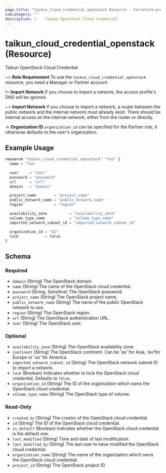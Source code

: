 ```yaml
---
page_title: "taikun_cloud_credential_openstack Resource - terraform-provider-taikun"
subcategory: ""
description: |-   Taikun OpenStack Cloud Credential
---
```


# taikun_cloud_credential_openstack (Resource)

Taikun OpenStack Cloud Credential

~> **Role Requirement** To use the `taikun_cloud_credential_openstack` resource, you need a Manager or Partner account.

!> **Import Network** If you choose to import a network, the access profile's DNS will be ignored.

~> **Import Network** If you choose to import a network, a router between the public network and the internal network must
already exist. There should be internal access on the internal network, either from the router or directly.

-> **Organization ID** `organization_id` can be specified for the Partner role, it otherwise defaults to the user's organization.

## Example Usage

```terraform
resource "taikun_cloud_credential_openstack" "foo" {
  name = "foo"

  user     = "user"
  password = "password"
  url      = "url"
  domain   = "domain"

  project_name        = "project_name"
  public_network_name = "public_network_name"
  region              = "region"

  availability_zone          = "availability_zone"
  volume_type_name           = "volume_type_name"
  imported_network_subnet_id = "imported_network_subnet_id"

  organization_id = "42"
  lock            = false
}
```

<!-- schema generated by tfplugindocs -->
## Schema

### Required

- `domain` (String) The OpenStack domain.
- `name` (String) The name of the OpenStack cloud credential.
- `password` (String, Sensitive) The OpenStack password.
- `project_name` (String) The OpenStack project name.
- `public_network_name` (String) The name of the public OpenStack network to use.
- `region` (String) The OpenStack region.
- `url` (String) The OpenStack authentication URL.
- `user` (String) The OpenStack user.

### Optional

- `availability_zone` (String) The OpenStack availability zone.
- `continent` (String) The OpenStack continent. Can be 'as' for Asia, 'eu'for Europe or 'us' for America.
- `imported_network_subnet_id` (String) The OpenStack network subnet ID to import a network.
- `lock` (Boolean) Indicates whether to lock the OpenStack cloud credential. Defaults to `false`.
- `organization_id` (String) The ID of the organization which owns the OpenStack cloud credential.
- `volume_type_name` (String) The OpenStack type of volume.

### Read-Only

- `created_by` (String) The creator of the OpenStack cloud credential.
- `id` (String) The ID of the OpenStack cloud credential.
- `is_default` (Boolean) Indicates whether the OpenStack cloud credential is the default one.
- `last_modified` (String) Time and date of last modification.
- `last_modified_by` (String) The last user to have modified the OpenStack cloud credential.
- `organization_name` (String) The name of the organization which owns the OpenStack cloud credential.
- `project_id` (String) The OpenStack project ID.
